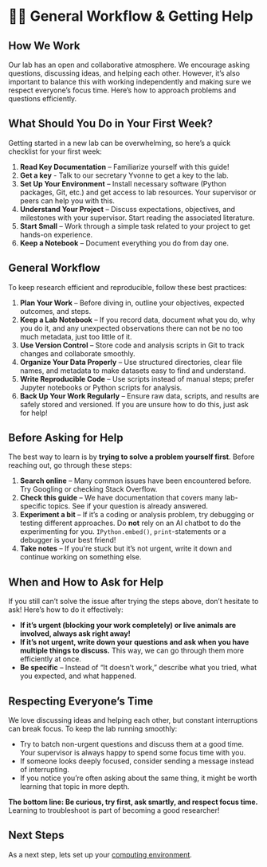 # 🧑‍💻 General Workflow & Getting Help

## How We Work
Our lab has an open and collaborative atmosphere. We encourage asking
questions, discussing ideas, and helping each other. However, it’s also
important to balance this with working independently and making sure we respect
everyone’s focus time. Here’s how to approach problems and questions
efficiently.

## What Should You Do in Your First Week?
Getting started in a new lab can be overwhelming, so here’s a quick checklist for your first week:

1. **Read Key Documentation** – Familiarize yourself with this guide!
2. **Get a key** - Talk to our secretary Yvonne to get a key to the lab.
3. **Set Up Your Environment** – Install necessary software (Python packages, Git, etc.) and get access to lab resources. Your supervisor or peers can help you with this.
4. **Understand Your Project** – Discuss expectations, objectives, and milestones with your supervisor. Start reading the associated literature.
5. **Start Small** – Work through a simple task related to your project to get hands-on experience.
6. **Keep a Notebook** – Document everything you do from day one.

## General Workflow
To keep research efficient and reproducible, follow these best practices:

1. **Plan Your Work** – Before diving in, outline your objectives, expected outcomes, and steps.
2. **Keep a Lab Notebook** – If you record data, document what you do, why you do it, and any unexpected observations there can not be no too much metadata, just too little of it.
3. **Use Version Control** – Store code and analysis scripts in Git to track changes and collaborate smoothly.
4. **Organize Your Data Properly** – Use structured directories, clear file names, and metadata to make datasets easy to find and understand.
5. **Write Reproducible Code** – Use scripts instead of manual steps; prefer Jupyter notebooks or Python scripts for analysis.
6. **Back Up Your Work Regularly** – Ensure raw data, scripts, and results are safely stored and versioned. If you are unsure how to do this, just ask for help!

## Before Asking for Help
The best way to learn is by **trying to solve a problem yourself first**. Before reaching out, go through these steps:

1. **Search online** – Many common issues have been encountered before. Try Googling or checking Stack Overflow.
2. **Check this guide** – We have documentation that covers many lab-specific topics. See if your question is already answered.
3. **Experiment a bit** – If it’s a coding or analysis problem, try debugging or testing different approaches. Do **not** rely on an AI chatbot to do the experimenting for you. `IPython.embed()`, `print`-statements or a debugger is your best friend!
4. **Take notes** – If you're stuck but it’s not urgent, write it down and continue working on something else.

## When and How to Ask for Help
If you still can’t solve the issue after trying the steps above, don’t hesitate to ask! Here’s how to do it effectively:

- **If it’s urgent (blocking your work completely) or live animals are involved, always ask right away!**
- **If it’s not urgent, write down your questions and ask when you have multiple things to discuss.** This way, we can go through them more efficiently at once.
- **Be specific** – Instead of “It doesn’t work,” describe what you tried, what you expected, and what happened.

## Respecting Everyone’s Time
We love discussing ideas and helping each other, but constant interruptions can break focus. To keep the lab running smoothly:

- Try to batch non-urgent questions and discuss them at a good time. Your supervisor is always happy to spend some focus time with you.
- If someone looks deeply focused, consider sending a message instead of interrupting.
- If you notice you’re often asking about the same thing, it might be worth learning that topic in more depth.

**The bottom line: Be curious, try first, ask smartly, and respect focus time.** Learning to troubleshoot is part of becoming a good researcher!

## Next Steps
As a next step, lets set up your [computing environment](1_setup.md).
